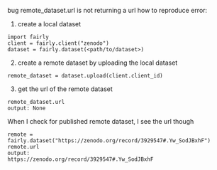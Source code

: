 
bug
remote_dataset.url is not returning a url
how to reproduce error:
1. create a local dataset
```
import fairly
client = fairly.client("zenodo")
dataset = fairly.dataset(<path/to/dataset>)
```

2. create a remote dataset by uploading the local dataset
```
remote_dataset = dataset.upload(client.client_id)
```
3. get the url of the remote dataset
```
remote_dataset.url
output: None
```
When I check for published remote dataset, I see the url though
```
remote = fairly.dataset("https://zenodo.org/record/3929547#.Yw_SodJBxhF")
remote.url
output:
https://zenodo.org/record/3929547#.Yw_SodJBxhF
```